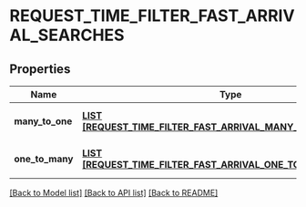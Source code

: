 # REQUEST_TIME_FILTER_FAST_ARRIVAL_SEARCHES

## Properties
Name | Type | Description | Notes
------------ | ------------- | ------------- | -------------
**many_to_one** | [**LIST [REQUEST_TIME_FILTER_FAST_ARRIVAL_MANY_TO_ONE_SEARCH]**](RequestTimeFilterFastArrivalManyToOneSearch.md) |  | [optional] [default to null]
**one_to_many** | [**LIST [REQUEST_TIME_FILTER_FAST_ARRIVAL_ONE_TO_MANY_SEARCH]**](RequestTimeFilterFastArrivalOneToManySearch.md) |  | [optional] [default to null]

[[Back to Model list]](../README.md#documentation-for-models) [[Back to API list]](../README.md#documentation-for-api-endpoints) [[Back to README]](../README.md)


